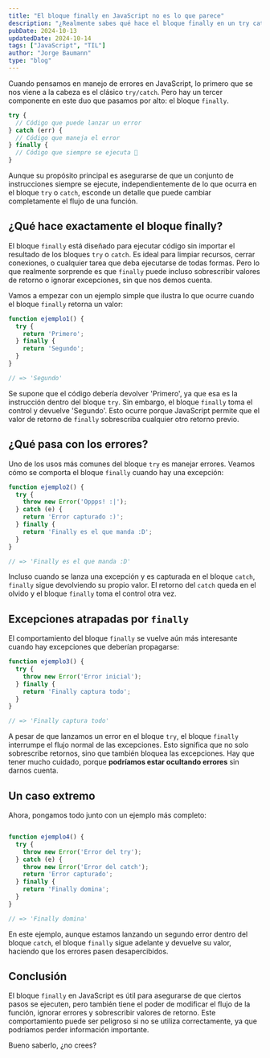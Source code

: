 ```yaml
---
title: "El bloque finally en JavaScript no es lo que parece"
description: "¿Realmente sabes qué hace el bloque finally en un try catch? Descubre cómo funciona el bloque finally en JavaScript y por qué puede ser que lo estés usando mal."
pubDate: 2024-10-13
updatedDate: 2024-10-14
tags: ["JavaScript", "TIL"]
author: "Jorge Baumann"
type: "blog"
---
```


Cuando pensamos en manejo de errores en JavaScript, lo primero que se nos viene a la cabeza es el clásico `try/catch`. Pero hay un tercer componente en este duo que pasamos por alto: el bloque `finally`.

```js
try {
  // Código que puede lanzar un error
} catch (err) {
  // Código que maneja el error
} finally {
  // Código que siempre se ejecuta 🤔
}
```

Aunque su propósito principal es asegurarse de que un conjunto de instrucciones siempre se ejecute, independientemente de lo que ocurra en el bloque `try` o `catch`, esconde un detalle que puede cambiar completamente el flujo de una función.

## ¿Qué hace exactamente el bloque finally?
El bloque `finally` está diseñado para ejecutar código sin importar el resultado de los bloques `try` o `catch`. Es ideal para limpiar recursos, cerrar conexiones, o cualquier tarea que deba ejecutarse de todas formas. Pero lo que realmente sorprende es que `finally` puede incluso sobrescribir valores de retorno o ignorar excepciones, sin que nos demos cuenta.

Vamos a empezar con un ejemplo simple que ilustra lo que ocurre cuando el bloque `finally` retorna un valor:

```javascript
function ejemplo1() {
  try {
    return 'Primero';
  } finally {
    return 'Segundo';
  }
}

// => 'Segundo'
```

Se supone que el código debería devolver 'Primero', ya que esa es la instrucción dentro del bloque `try`. Sin embargo, el bloque `finally` toma el control y devuelve 'Segundo'. Esto ocurre porque JavaScript permite que el valor de retorno de `finally` sobrescriba cualquier otro retorno previo.

## ¿Qué pasa con los errores?
Uno de los usos más comunes del bloque `try` es manejar errores. Veamos cómo se comporta el bloque `finally` cuando hay una excepción:

```javascript
function ejemplo2() {
  try {
    throw new Error('Oppps! :|');
  } catch (e) {
    return 'Error capturado :)';
  } finally {
    return 'Finally es el que manda :D';
  }
}

// => 'Finally es el que manda :D'
```

Incluso cuando se lanza una excepción y es capturada en el bloque `catch`, `finally` sigue devolviendo su propio valor. El retorno del `catch` queda en el olvido y el bloque `finally` toma el control otra vez.

## Excepciones atrapadas por `finally`
El comportamiento del bloque `finally` se vuelve aún más interesante cuando hay excepciones que deberían propagarse:

```javascript
function ejemplo3() {
  try {
    throw new Error('Error inicial');
  } finally {
    return 'Finally captura todo';
  }
}

// => 'Finally captura todo'
```
A pesar de que lanzamos un error en el bloque `try`, el bloque `finally` interrumpe el flujo normal de las excepciones. Esto significa que no solo sobrescribe retornos, sino que también bloquea las excepciones. Hay que tener mucho cuidado, porque **podríamos estar ocultando errores** sin darnos cuenta.

## Un caso extremo
Ahora, pongamos todo junto con un ejemplo más completo:

```javascript

function ejemplo4() {
  try {
    throw new Error('Error del try');
  } catch (e) {
    throw new Error('Error del catch');
    return 'Error capturado';
  } finally {
    return 'Finally domina';
  }
}

// => 'Finally domina'
```
En este ejemplo, aunque estamos lanzando un segundo error dentro del bloque `catch`, el bloque `finally` sigue adelante y devuelve su valor, haciendo que los errores pasen desapercibidos.

## Conclusión

El bloque `finally` en JavaScript es útil para asegurarse de que ciertos pasos se ejecuten, pero también tiene el poder de modificar el flujo de la función, ignorar errores y sobrescribir valores de retorno. Este comportamiento puede ser peligroso si no se utiliza correctamente, ya que podríamos perder información importante. 

Bueno saberlo, ¿no crees?
